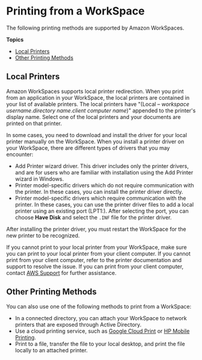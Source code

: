 # Printing from a WorkSpace<a name="printing"></a>

The following printing methods are supported by Amazon WorkSpaces\.

**Topics**
+ [Local Printers](#local_printers)
+ [Other Printing Methods](#other_printing)

## Local Printers<a name="local_printers"></a>

Amazon WorkSpaces supports local printer redirection\. When you print from an application in your WorkSpace, the local printers are contained in your list of available printers\. The local printers have "\(Local – *workspace username*\.*directory name*\.*client computer name*\)" appended to the printer's display name\. Select one of the local printers and your documents are printed on that printer\.

In some cases, you need to download and install the driver for your local printer manually on the WorkSpace\. When you install a printer driver on your WorkSpace, there are different types of drivers that you may encounter:
+ Add Printer wizard driver\. This driver includes only the printer drivers, and are for users who are familiar with installation using the Add Printer wizard in Windows\.
+ Printer model\-specific drivers which do not require communication with the printer\. In these cases, you can install the printer driver directly\.
+ Printer model\-specific drivers which require communication with the printer\. In these cases, you can use the printer driver files to add a local printer using an existing port \(LPT1:\)\. After selecting the port, you can choose **Have Disk** and select the `.INF` file for the printer driver\.

After installing the printer driver, you must restart the WorkSpace for the new printer to be recognized\.

If you cannot print to your local printer from your WorkSpace, make sure you can print to your local printer from your client computer\. If you cannot print from your client computer, refer to the printer documentation and support to resolve the issue\. If you can print from your client computer, contact [AWS Support](https://console.aws.amazon.com/support/home#/) for further assistance\.

## Other Printing Methods<a name="other_printing"></a>

You can also use one of the following methods to print from a WorkSpace:
+ In a connected directory, you can attach your WorkSpace to network printers that are exposed through Active Directory\.
+ Use a cloud printing service, such as [Google Cloud Print](http://www.google.com/cloudprint) or [HP Mobile Printing](http://www.hp.com/united-states/campaigns/mobility/)\.
+ Print to a file, transfer the file to your local desktop, and print the file locally to an attached printer\.